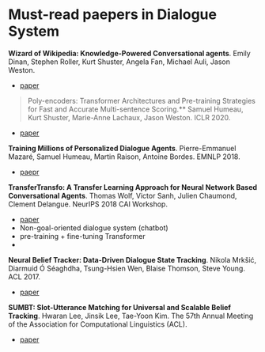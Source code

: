 # Must-read paepers in Dialogue System

**Wizard of Wikipedia: Knowledge-Powered Conversational agents**. Emily Dinan, Stephen Roller, Kurt Shuster, Angela Fan, Michael Auli, Jason Weston.
- [paper](https://arxiv.org/pdf/1811.01241)

>Poly-encoders: Transformer Architectures and Pre-training Strategies for Fast and Accurate Multi-sentence Scoring.** Samuel Humeau, Kurt Shuster, Marie-Anne Lachaux, Jason Weston. ICLR 2020.
- [paper](https://arxiv.org/pdf/1905.01969)

**Training Millions of Personalized Dialogue Agents**. Pierre-Emmanuel Mazaré, Samuel Humeau, Martin Raison, Antoine Bordes. EMNLP 2018.
- [paepr](https://arxiv.org/pdf/1809.01984.pdf)

**TransferTransfo: A Transfer Learning Approach for Neural Network Based Conversational Agents**. Thomas Wolf, Victor Sanh, Julien Chaumond, Clement Delangue. NeurIPS 2018 CAI Workshop.
- [paper](https://arxiv.org/pdf/1901.08149)
- Non-goal-oriented dialogue system (chatbot)
- pre-training + fine-tuning Transformer
- 
**Neural Belief Tracker: Data-Driven Dialogue State Tracking**. Nikola Mrkšić, Diarmuid Ó Séaghdha, Tsung-Hsien Wen, Blaise Thomson, Steve Young. ACL 2017.
- [paper](https://arxiv.org/abs/1606.03777)

**SUMBT: Slot-Utterance Matching for Universal and Scalable Belief Tracking**. Hwaran Lee, Jinsik Lee, Tae-Yoon Kim. The 57th Annual Meeting of the Association for Computational Linguistics (ACL).
- [paper](https://arxiv.org/pdf/1907.07421.pdf)